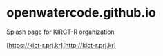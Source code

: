 
openwatercode.github.io
========================

Splash page for KIRCT-R organization

[https://kict-r.prj.kr](http://kict-r.prj.kr)
